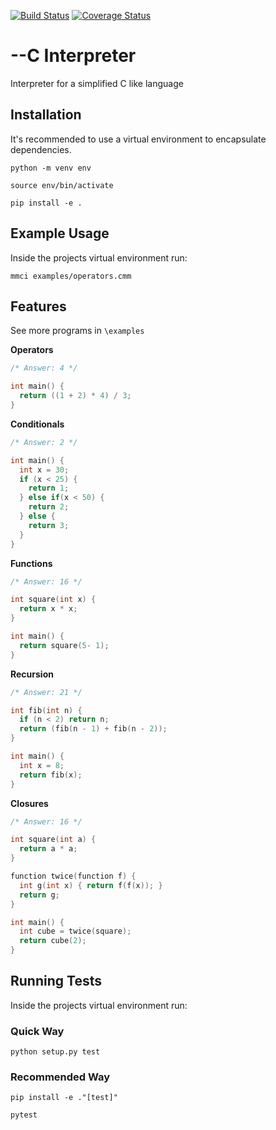 [![Build Status](https://travis-ci.org/Jackevansevo/interpreter.svg?branch=master)](https://travis-ci.org/Jackevansevo/interpreter)
[![Coverage Status](https://coveralls.io/repos/github/Jackevansevo/interpreter/badge.svg?branch=master)](https://coveralls.io/github/Jackevansevo/interpreter?branch=master)

# --C Interpreter

Interpreter for a simplified C like language

## Installation

It's recommended to use a virtual environment to encapsulate dependencies.

    python -m venv env

    source env/bin/activate

    pip install -e .

## Example Usage

Inside the projects virtual environment run:

    mmci examples/operators.cmm

## Features

See more programs in `\examples`

**Operators**

```c
/* Answer: 4 */

int main() {
  return ((1 + 2) * 4) / 3;
}
```

**Conditionals**

```c
/* Answer: 2 */

int main() {
  int x = 30;
  if (x < 25) {
    return 1;
  } else if(x < 50) {
    return 2;
  } else {
    return 3;
  }
}
```

**Functions**

```c
/* Answer: 16 */

int square(int x) {
  return x * x;
}

int main() {
  return square(5- 1);
}
```

**Recursion**

```c
/* Answer: 21 */

int fib(int n) {
  if (n < 2) return n;
  return (fib(n - 1) + fib(n - 2));
}

int main() {
  int x = 8;
  return fib(x);
}
```

**Closures**

```c
/* Answer: 16 */

int square(int a) {
  return a * a;
}

function twice(function f) {
  int g(int x) { return f(f(x)); }
  return g;
}

int main() {
  int cube = twice(square);
  return cube(2);
}
```

## Running Tests

Inside the projects virtual environment run:

### Quick Way

    python setup.py test

### Recommended Way

    pip install -e ."[test]"

    pytest
